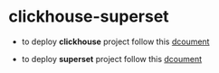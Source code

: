 # clickhouse-superset

* to deploy __clickhouse__ project follow this [dcoument](clickhouse/README.md)

* to deploy __superset__ project follow this [dcoument](superset/README.md)

